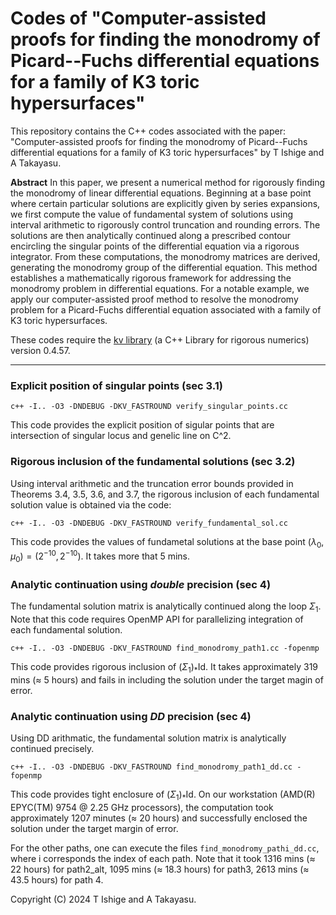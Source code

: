 # Codes of "Computer-assisted proofs for finding the monodromy of Picard--Fuchs differential equations for a family of K3 toric hypersurfaces"

This repository contains the C++ codes associated with the paper:
"Computer-assisted proofs for finding the monodromy of Picard--Fuchs differential equations for a family of K3 toric hypersurfaces"
by T Ishige and A Takayasu.

**Abstract**  In this paper, we present a numerical method for rigorously finding the monodromy of linear differential equations. Beginning at a base point where certain particular solutions are explicitly given by series expansions, we first compute the value of fundamental system of solutions using interval arithmetic to rigorously control truncation and rounding errors. The solutions are then analytically continued along a prescribed contour encircling the singular points of the differential equation via a rigorous integrator. From these computations, the monodromy matrices are derived, generating the monodromy group of the differential equation. This method establishes a mathematically rigorous framework for addressing the monodromy problem in differential equations. For a notable example, we apply our computer-assisted proof method to resolve the monodromy problem for a Picard-Fuchs differential equation associated with a family of K3 toric hypersurfaces.

These codes require the [kv library](https://github.com/mskashi/kv) (a C++ Library for rigorous numerics) version 0.4.57. 

---

### Explicit position of singular points (sec 3.1)

```
c++ -I.. -O3 -DNDEBUG -DKV_FASTROUND verify_singular_points.cc
```

This code provides the explicit position of sigular points that are intersection of singular locus and genelic line on C^2.

### Rigorous inclusion of the fundamental solutions (sec 3.2)

Using interval arithmetic and the truncation error bounds provided in Theorems 3.4, 3.5, 3.6, and 3.7, the rigorous inclusion of each fundamental solution value is obtained via the code:

```
c++ -I.. -O3 -DNDEBUG -DKV_FASTROUND verify_fundamental_sol.cc
```

This code provides the values of fundametal solutions at the base point $(\lambda_0, \mu_0) = (2^{-10},2^{-10})$. It takes more that 5 mins.

### Analytic continuation using *double* precision (sec 4)

The fundamental solution matrix is analytically continued along the loop $\Sigma_1$. Note that this code requires OpenMP API for parallelizing integration of each fundamental solution.

```
c++ -I.. -O3 -DNDEBUG -DKV_FASTROUND find_monodromy_path1.cc -fopenmp
```

This code provides rigorous inclusion of $(\Sigma_1)_\ast\mathrm{Id}$. It takes approximately 319 mins ($\approx$ 5 hours) and fails in including the solution under the target magin of error.

### Analytic continuation using *DD* precision (sec 4)

Using DD arithmatic, the fundamental solution matrix is analytically continued precisely.

```
c++ -I.. -O3 -DNDEBUG -DKV_FASTROUND find_monodromy_path1_dd.cc -fopenmp
```

This code provides tight enclosure of $(\Sigma_1)_\ast\mathrm{Id}$. On our workstation (AMD(R) EPYC(TM) 9754 @ 2.25 GHz processors), the computation took approximately 1207 minutes ($\approx$ 20 hours) and successfully enclosed the solution under the target margin of error.


For the other paths, one can execute the files `find_monodromy_pathi_dd.cc`, where i corresponds the index of each path. Note that it took 1316 mins ($\approx$ 22 hours) for path2_alt, 1095 mins ($\approx$ 18.3 hours) for path3, 2613 mins ($\approx$ 43.5 hours) for path 4.


Copyright (C) 2024  T Ishige and A Takayasu.
